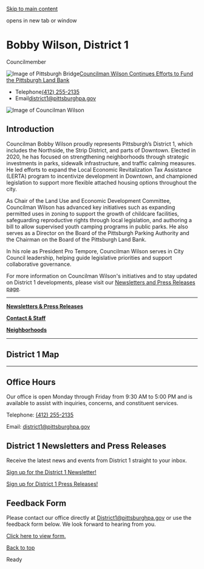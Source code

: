 [Skip to main content](https://www.pittsburghpa.gov/City-Government/City-Council/Districts/Bobby-Wilson-District-1#main-content)

opens in new tab or window

# Bobby Wilson, District 1

Councilmember

![Image of Pittsburgh Bridge](https://www.pittsburghpa.gov/files/assets/city/v/1/city-council/images/d1/bridge.png?dimension=featuredimage&w=1140)[Councilman Wilson Continues Efforts to Fund the Pittsburgh Land Bank](https://www.pittsburghpa.gov/City-Government/City-Council/Districts/Bobby-Wilson-District-1/Follow-Us/Councilman-Bobby-Wilson-Introduces-Resolution-Creating-a-Task-Force-on-Sustainable-Funding-for-the-Pittsburgh-Land-Bank)

- Telephone[(412) 255-2135](tel:4122552135)
- Email[district1@pittsburghpa.gov](mailto:district1@pittsburghpa.gov "Compose an email to district1@pittsburghpa.gov")

![Image of Councilman Wilson](https://www.pittsburghpa.gov/files/assets/city/v/1/city-council/images/d1/cmwilson_2.png?dimension=pageimage&w=480)

## Introduction

Councilman Bobby Wilson proudly represents Pittsburgh’s District 1, which includes the Northside, the Strip District, and parts of Downtown. Elected in 2020, he has focused on strengthening neighborhoods through strategic investments in parks, sidewalk infrastructure, and traffic calming measures. He led efforts to expand the Local Economic Revitalization Tax Assistance (LERTA) program to incentivize development in Downtown, and championed legislation to support more flexible attached housing options throughout the city.

As Chair of the Land Use and Economic Development Committee, Councilman Wilson has advanced key initiatives such as expanding permitted uses in zoning to support the growth of childcare facilities, safeguarding reproductive rights through local legislation, and authoring a bill to allow supervised youth camping programs in public parks. He also serves as a Director on the Board of the Pittsburgh Parking Authority and the Chairman on the Board of the Pittsburgh Land Bank.

In his role as President Pro Tempore, Councilman Wilson serves in City Council leadership, helping guide legislative priorities and support collaborative governance.

For more information on Councilman Wilson's initiatives and to stay updated on District 1 developments, please visit our [Newsletters and Press Releases page](https://www.pittsburghpa.gov/City-Government/City-Council/Districts/Bobby-Wilson-District-1/1-Newsletters-Press-Releases).

* * *

[**Newsletters & Press Releases**](https://www.pittsburghpa.gov/City-Government/City-Council/Districts/Bobby-Wilson-District-1/1-Newsletters-Press-Releases)

[**Contact & Staff**](https://www.pittsburghpa.gov/City-Government/City-Council/Districts/Bobby-Wilson-District-1/2-Contact-Staff)

[**Neighborhoods**](https://www.pittsburghpa.gov/City-Government/City-Council/Districts/Bobby-Wilson-District-1/3-Neighborhoods)

* * *

## District 1 Map

* * *

## Office Hours

Our office is open Monday through Friday from 9:30 AM to 5:00 PM and is available to assist with inquiries, concerns, and constituent services.

Telephone: [(412) 255-2135](tel:4122552135)

Email: [district1@pittsburghpa.gov](mailto:district1@pittsburghpa.gov "Compose an email to district1@pittsburghpa.gov")

## District 1 Newsletters and Press Releases

Receive the latest news and events from District 1 straight to your inbox.

[Sign up for the District 1 Newsletter!](https://public.govdelivery.com/accounts/PAPITT/signup/45691)

[Sign up for District 1 Press Releases!](https://public.govdelivery.com/accounts/PAPITT/signup/40199)

## Feedback Form

Please contact our office directly at District1@pittsburghpa.gov or use the feedback form below. We look forward to hearing from you.

[Click here to view form.](https://us.openforms.com/Form/ced97af1-9741-4afe-83df-47921985128f)

[Back to top](https://www.pittsburghpa.gov/City-Government/City-Council/Districts/Bobby-Wilson-District-1#body-top)

Ready
